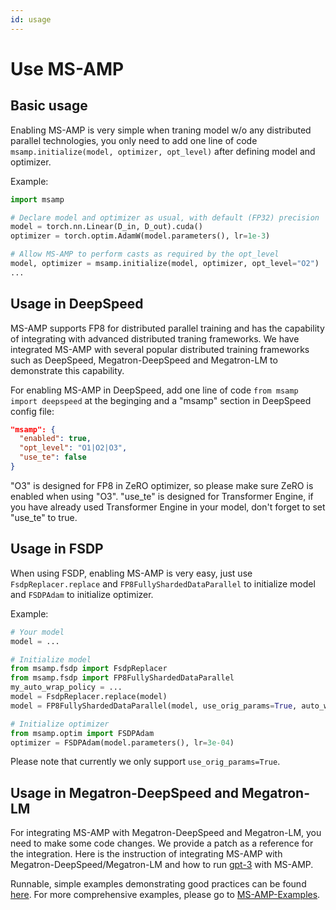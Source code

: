 ```yaml
---
id: usage
---
```


# Use MS-AMP

## Basic usage

Enabling MS-AMP is very simple when traning model w/o any distributed parallel technologies, you only need to add one line of code `msamp.initialize(model, optimizer, opt_level)` after defining model and optimizer.

Example:

```python
import msamp

# Declare model and optimizer as usual, with default (FP32) precision
model = torch.nn.Linear(D_in, D_out).cuda()
optimizer = torch.optim.AdamW(model.parameters(), lr=1e-3)

# Allow MS-AMP to perform casts as required by the opt_level
model, optimizer = msamp.initialize(model, optimizer, opt_level="O2")
...
```

## Usage in DeepSpeed

MS-AMP supports FP8 for distributed parallel training and has the capability of integrating with advanced distributed traning frameworks. We have integrated MS-AMP with several popular distributed training frameworks such as DeepSpeed, Megatron-DeepSpeed and Megatron-LM to demonstrate this capability.

For enabling MS-AMP in DeepSpeed, add one line of code `from msamp import deepspeed` at the beginging and a "msamp" section in DeepSpeed config file:

```json
"msamp": {
  "enabled": true,
  "opt_level": "O1|O2|O3",
  "use_te": false
}
```

"O3" is designed for FP8 in ZeRO optimizer, so please make sure ZeRO is enabled when using "O3".
"use_te" is designed for Transformer Engine, if you have already used Transformer Engine in your model, don't forget to set "use_te" to true.

## Usage in FSDP

When using FSDP, enabling MS-AMP is very easy, just use `FsdpReplacer.replace` and `FP8FullyShardedDataParallel` to initialize model and `FSDPAdam` to initialize optimizer.

Example:

```python
# Your model
model = ...

# Initialize model
from msamp.fsdp import FsdpReplacer
from msamp.fsdp import FP8FullyShardedDataParallel
my_auto_wrap_policy = ...
model = FsdpReplacer.replace(model)
model = FP8FullyShardedDataParallel(model, use_orig_params=True, auto_wrap_policy=my_auto_wrap_policy)

# Initialize optimizer
from msamp.optim import FSDPAdam
optimizer = FSDPAdam(model.parameters(), lr=3e-04)
```

Please note that currently we only support `use_orig_params=True`.

## Usage in Megatron-DeepSpeed and Megatron-LM

For integrating MS-AMP with Megatron-DeepSpeed and Megatron-LM, you need to make some code changes. We provide a patch as a reference for the integration. Here is the instruction of integrating MS-AMP with Megatron-DeepSpeed/Megatron-LM and how to run [gpt-3](https://github.com/Azure/MS-AMP-Examples/tree/main/gpt3) with MS-AMP.

Runnable, simple examples demonstrating good practices can be found [here](https://azure.github.io//MS-AMP/docs/getting-started/run-msamp).
For more comprehensive examples, please go to [MS-AMP-Examples](https://github.com/Azure/MS-AMP-Examples).
